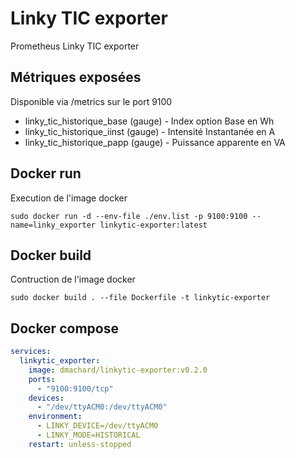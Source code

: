 # Linky TIC exporter

Prometheus Linky TIC exporter 

## Métriques exposées

Disponible via /metrics sur le port 9100 

- linky_tic_historique_base (gauge) - Index option Base en Wh
- linky_tic_historique_iinst (gauge) - Intensité Instantanée en A
- linky_tic_historique_papp (gauge) - Puissance apparente en VA

## Docker run

Execution de l'image docker

```
sudo docker run -d --env-file ./env.list -p 9100:9100 --name=linky_exporter linkytic-exporter:latest
```

## Docker build

Contruction de l'image docker

```
sudo docker build . --file Dockerfile -t linkytic-exporter
```

## Docker compose

```yaml
services:
  linkytic_exporter:
    image: dmachard/linkytic-exporter:v0.2.0
    ports:
      - "9100:9100/tcp"
    devices:
      - "/dev/ttyACM0:/dev/ttyACM0"
    environment:
      - LINKY_DEVICE=/dev/ttyACM0
      - LINKY_MODE=HISTORICAL
    restart: unless-stopped
```